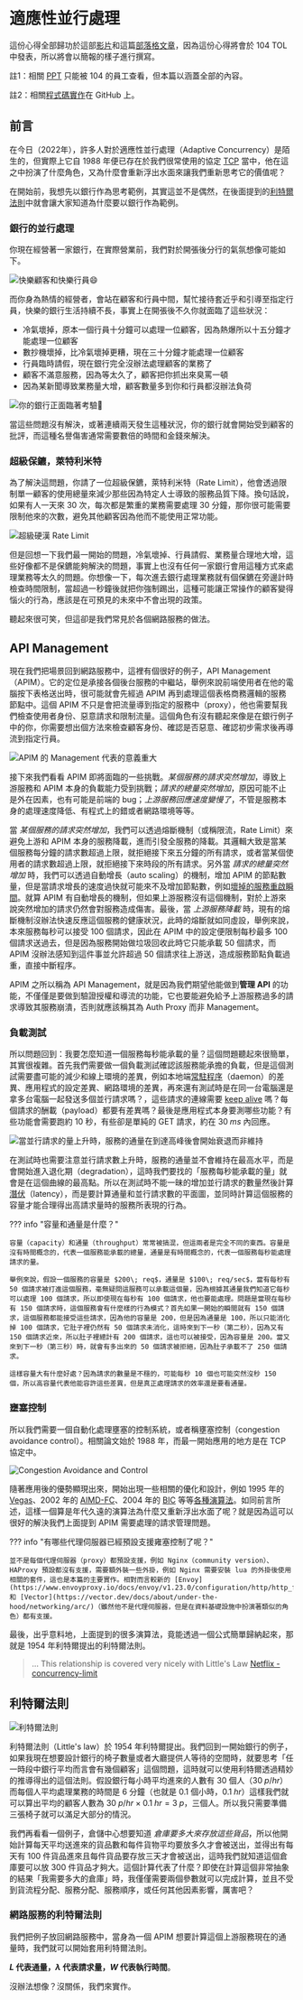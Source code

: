 # 適應性並行處理

這份心得全部歸功於這部[影片](https://www.youtube.com/watch?v=m64SWl9bfvk)和這篇[部落格文章](https://tech.olx.com/load-shedding-with-nginx-using-adaptive-concurrency-control-part-2-d4e4ddb853be)，因為這份心得將會於 104 TOL 中發表，所以將會以簡報的樣子進行撰寫。

註1：相關 [PPT](https://104cloud-my.sharepoint.com/:p:/g/personal/evan_lu_104_com_tw/ETwKY64XSTtFiNNQLjZHZjkBjgNEEHZRWKO15zkwudYdag?e=nTBfeD) 只能被 104 的員工查看，但本篇以涵蓋全部的內容。

註2：相關[程式碼實作](https://github.com/evan361425/playground-adaptive-concurrency)在 GitHub 上。

## 前言

在今日（2022年），許多人對於適應性並行處理（Adaptive Concurrency）是陌生的，但實際上它自 1988 年便已存在於我們很常使用的協定 [TCP](../essay/web/tcp.md) 當中，他在這之中扮演了什麼角色，又為什麼會重新浮出水面來讓我們重新思考它的價值呢？

在開始前，我想先以銀行作為思考範例，其實這並不是偶然，在後面提到的[利特爾法則](#利特爾法則)中就會讓大家知道為什麼要以銀行作為範例。

### 銀行的並行處理

你現在經營著一家銀行，在實際營業前，我們對於開張後分行的氣氛想像可能如下。

![快樂顧客和快樂行員😄](https://i.imgur.com/prfLso2.jpeg)

而你身為熱情的經營者，會站在顧客和行員中間，幫忙接待套近乎和引導至指定行員，快樂的銀行生活持續不長，事實上在開張後不久你就面臨了這些狀況：

-   冷氣壞掉，原本一個行員十分鐘可以處理一位顧客，因為熱爆所以十五分鐘才能處理一位顧客
-   數抄機壞掉，比冷氣壞掉更糟，現在三十分鐘才能處理一位顧客
-   行員臨時請假，現在銀行完全沒辦法處理顧客的業務了
-   顧客不滿意服務，因為等太久了，顧客把你抓出來臭罵一頓
-   因為某新聞導致業務量大增，顧客數量多到你和行員都沒辦法負荷

![你的銀行正面臨著考驗👻](https://i.imgur.com/l00WB4i.webp)

當這些問題沒有解決，或著連續兩天發生這種狀況，你的銀行就會開始受到顧客的批評，而這種名譽傷害通常需要數倍的時間和金錢來解決。

### 超級保鑣，萊特利米特

為了解決這問題，你請了一位超級保鑣，萊特利米特（Rate Limit），他會透過限制單一顧客的使用總量來減少那些因為特定人士導致的服務品質下降。換句話說，如果有人一天來 30 次，每次都是繁重的業務需要處理 30 分鐘，那你很可能需要限制他來的次數，避免其他顧客因為他而不能使用正常功能。

![超級硬漢 Rate Limit](https://i.imgur.com/9GMCiUV.webp)

但是回想一下我們最一開始的問題，冷氣壞掉、行員請假、業務量合理地大增，這些好像都不是保鑣能夠解決的問題，事實上也沒有任何一家銀行會用這種方式來處理業務等太久的問題。你想像一下，每次進去銀行處理業務就有個保鑣在旁邊計時檢查時間限制，當超過一秒鐘後就把你強制踢出，這種可能讓正常操作的顧客變得惱火的行為，應該是在可預見的未來中不會出現的政策。

聽起來很可笑，但這卻是我們常見於各個網路服務的做法。

## API Management

現在我們把場景回到網路服務中，這裡有個很好的例子，API Management（APIM）。它的定位是承接各個後台服務的中繼站，舉例來說前端使用者在他的電腦按下表格送出時，很可能就會先經過 APIM 再到處理這個表格商務邏輯的服務節點中。這個 APIM 不只是會把流量導到指定的服務中（proxy），他也需要幫我們檢查使用者身份、惡意請求和限制流量。這個角色有沒有聽起來像是在銀行例子中的你，你需要想出個方法來檢查顧客身份、確認是否惡意、確認初步需求後再導流到指定行員。

![APIM 的 Management 代表的意義重大](https://i.imgur.com/Fg5TLbB.png)

接下來我們看看 APIM 即將面臨的一些挑戰。_某個服務的請求突然增加_，導致上游服務和 APIM 本身的負載能力受到挑戰；_請求的總量突然增加_，原因可能不止是外在因素，也有可能是前端的 bug；_上游服務回應速度變慢了_，不管是服務本身的處理速度降低、有程式上的錯或者網路環境等等。

當 _某個服務的請求突然增加_，我們可以透過熔斷機制（或稱限流，Rate Limit）來避免上游和 APIM 本身的服務降載，進而引發全服務的降載。其邏輯大致是當某個服務每分鐘的請求數超過上限，就拒絕接下來五分鐘的所有請求，或者當某個使用者的請求數超過上限，就拒絕接下來時段的所有請求。另外當 _請求的總量突然增加_ 時，我們可以透過自動增長（auto scaling）的機制，增加 APIM 的節點數量，但是當請求增長的速度過快就可能來不及增加節點數，例如[壞掉的服務重啟瞬間](https://tech.olx.com/load-shedding-with-nginx-using-adaptive-concurrency-control-part-1-e59c7da6a6df#5a70)。就算 APIM 有自動增長的機制，但如果上游服務沒有這個機制，對於上游來說突然增加的請求仍然會對服務造成傷害。最後，當 _上游服務降載_ 時，現有的熔斷機制沒辦法快速反應這個服務的健康狀況，此時的熔斷就如同虛設，舉例來說，本來服務每秒可以接受 100 個請求，因此在 APIM 中的設定便限制每秒最多 100 個請求送過去，但是因為服務開始做垃圾回收此時它只能承載 50 個請求，而 APIM 沒辦法感知到這件事並允許超過 50 個請求往上游送，造成服務節點負載過重，直接中斷程序。

APIM 之所以稱為 API Management，就是因為我們期望他能做到**管理 API** 的功能，不僅僅是要做到驗證授權和導流的功能，它也要能避免給予上游服務過多的請求導致其服務崩潰，否則就應該稱其為 Auth Proxy 而非 Management。

### 負載測試

所以問題回到：我要怎麼知道一個服務每秒能承載的量？這個問題聽起來很簡單，其實很複雜。首先我們需要做一個負載測試確認該服務能承擔的負載，但是這個測試需要盡可能的減少和線上環境的差異，例如本地端[常駐程序](https://terms.naer.edu.tw/detail/19337266/?index=1)（daemon）的差異、應用程式的設定差異、網路環境的差異，再來還有測試時是在同一台電腦還是拿多台電腦一起發送多個並行請求嗎？，這些請求的連線需要 [keep alive](../essay/web/tcp.md) 嗎？每個請求的酬載（payload）都要有差異嗎？最後是應用程式本身要測哪些功能？有些功能會需要跑約 10 秒，有些卻是單純的 GET 請求，約在 $30\; ms$ 內回應。

![當並行請求的量上升時，服務的通量在到達高峰後會開始衰退而非維持](https://i.imgur.com/RCHz2Wo.webp)

在測試時也需要注意並行請求數上升時，服務的通量並不會維持在最高水平，而是會開始進入退化期（degradation），這時我們要找的「服務每秒能承載的量」就會是在這個曲線的最高點。所以在測試時不能一昧的增加並行請求的數量然後計算[潛伏](https://terms.naer.edu.tw/detail/19375531/?index=1)（latency），而是要計算通量和並行請求數的平面圖，並同時計算這個服務的容量才能合理得出高請求量時的服務所表現的行為。

??? info "容量和通量是什麼？"

    容量（capacity）和通量（throughput）常常被搞混，但這兩者是完全不同的東西。容量是沒有時間概念的，代表一個服務能承載的總量，通量是有時間概念的，代表一個服務每秒能處理請求的量。
    
    舉例來說，假設一個服務的容量是 $200\; req$，通量是 $100\; req/sec$，當有每秒有 50 個請求被打進這個服務，毫無疑問這服務可以承載這個量，因為根據其通量我們知道它每秒可以處理 100 個請求，所以即使現在每秒有 100 個請求，他也要能處理。問題是當現在每秒有 150 個請求時，這個服務會有什麼樣的行為模式？首先如果一開始的瞬間就有 150 個請求，這個服務都能接受這些請求，因為他的容量是 200，但是因為通量是 100，所以只能消化掉 100 個請求，它肚子裡仍然有 50 個請求未消化，這時來到下一秒（第二秒），因為又有 150 個請求近來，所以肚子裡總計有 200 個請求，這也可以被接受，因為容量是 200。當又來到下一秒（第三秒）時，就會有多出來的 50 個請求被拒絕，因為肚子承載不了 250 個請求。

    這樣容量大有什麼好處？因為請求的數量是不穩的，可能每秒 10 個也可能突然沒秒 150 個，所以高容量代表他能容許這些差異，但是真正處理請求的效率還是要看通量。

### 壅塞控制

所以我們需要一個自動化處理壅塞的控制系統，或者稱壅塞控制（congestion avoidance control）。相關論文始於 1988 年，而最一開始應用的地方是在 TCP 協定中。

![Congestion Avoidance and Control](https://i.imgur.com/Et9MJaQ.webp)

隨著應用後的優勢顯現出來，開始出現一些相關的優化和設計，例如 1995 年的 [Vegas](https://cseweb.ucsd.edu/classes/wi01/cse222/papers/brakmo-vegas-jsac95.pdf)、2002 年的 [AIMD-FC](https://www.researchgate.net/publication/271416487_Additive_increase_multiplicative_decrease-fast_convergence_AIMD-FC)、2004 年的 [BIC](https://ieeexplore.ieee.org/abstract/document/1354672) 等等[各種演算法](https://en.wikipedia.org/wiki/TCP_congestion_control#Algorithms)。如同前言所述，這樣一個算是年代久遠的演算法為什麼又重新浮出水面了呢？就是因為這可以很好的解決我們上面提到 APIM 需要處理的請求管理問題。

??? info "有哪些代理伺服器已經預設支援雍塞控制了呢？"

    並不是每個代理伺服器（proxy）都預設支援，例如 Nginx（community version）、HAProxy 預設都沒有支援，需要額外裝一些外掛，例如 Nginx 需要安裝 lua 的外掛後使用相關的套件，這也是本篇的主要實作。相對而言較新的 [Envoy](https://www.envoyproxy.io/docs/envoy/v1.23.0/configuration/http/http_filters/adaptive_concurrency_filter.html) 和 [Vector](https://vector.dev/docs/about/under-the-hood/networking/arc/)（雖然他不是代理伺服器，但是在資料基礎設施中扮演著類似的角色）都有支援。

最後，出乎意料地，上面提到的很多演算法，竟能透過一個公式簡單歸納起來，那就是 1954 年利特爾提出的利特爾法則。

> ... This relationship is covered very nicely with Little's Law
> [Netflix - concurrency-limit](https://github.com/Netflix/concurrency-limits#background)

## 利特爾法則

![利特爾法則](https://i.imgur.com/2JiSIAh.webp)

利特爾法則（Little's law）於 1954 年利特爾提出。我們回到一開始銀行的例子，如果我現在想要設計銀行的椅子數量或者大廳提供人等待的空間時，就要思考「任一時段中銀行平均而言會有幾個顧客」這個問題，這時就可以使用利特爾透過精妙的推導得出的這個法則。假設銀行每小時平均進來的人數有 30 個人（$30\; p/hr$）而每個人平均處理業務的時間是 6 分鐘（也就是 0.1 個小時，$0.1\; hr$）這樣我們就可以算出平均的顧客人數為 $30\; p/hr \times 0.1\; hr = 3\; p$，三個人。所以我只需要準備三張椅子就可以滿足大部分的情況。

我們再看看一個例子，倉儲中心想要知道 _倉庫要多大來存放這些貨品_，所以他開始計算每天平均送進來的貨品數和每件貨物平均要放多久才會被送出，並得出有每天有 100 件貨品進來且每件貨品要存放三天才會被送出，這時我們就知道這個倉庫要可以放 300 件貨品才夠大。這個計算代表了什麼？即使在計算這個非常抽象的結果「我需要多大的倉庫」時，我僅僅需要兩個參數就可以完成計算，並且不受到貨流程分配、服務分配、服務順序，或任何其他因素影響，厲害吧？

### 網路服務的利特爾法則

我們把例子放回網路服務中，當身為一個 APIM 想要計算這個上游服務現在的通量時，我們就可以開始套用利特爾法則。

**$L$ 代表通量，$\lambda$ 代表請求量，$W$ 代表執行時間**。

沒辦法想像？沒關係，我們來實作。

